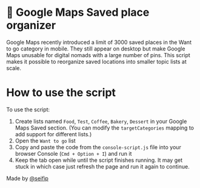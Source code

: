# 📍 Google Maps Saved place organizer
Google Maps recently introduced a limit of 3000 saved places in the Want to go category in mobile. They still appear on desktop but make Google Maps unusable for digital nomads with a large number of pins. This script makes it possible to reorganize saved locations into smaller topic lists at scale.

# How to use the script

To use the script:
1. Create lists named `Food`, `Test`, `Coffee`, `Bakery`, `Dessert` in your Google Maps Saved section. (You can modify the `targetCategories` mapping to add support for different lists.)
2. Open the `Want to go` list
3. Copy and paste the code from the `console-script.js` file into your browser Console (`Cmd + Option + I`) and run it
4. Keep the tab open while until the script finishes running. It may get stuck in which case just refresh the page and run it again to continue.

Made by [@seifip](https://twitter.com/seifip) 
